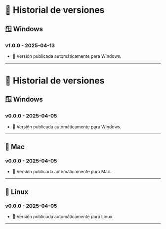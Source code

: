 # 📜 Historial de versiones

## 🪟 Windows
### v1.0.0 - 2025-04-13
- 🚀 Versión publicada automáticamente para Windows.

---

# 📜 Historial de versiones

## 🪟 Windows
### v0.0.0 - 2025-04-05
- 🚀 Versión publicada automáticamente para Windows.

---

## 🍎 Mac
### v0.0.0 - 2025-04-05
- 🚀 Versión publicada automáticamente para Mac.

---

## 🐧 Linux
### v0.0.0 - 2025-04-05
- 🚀 Versión publicada automáticamente para Linux.

---

